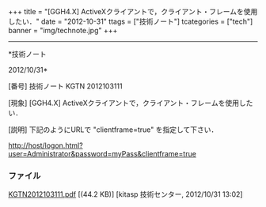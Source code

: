 ﻿+++
title = "[GGH4.X] ActiveXクライアントで，クライアント・フレームを使用したい．"
date = "2012-10-31"
ttags = ["技術ノート"]
tcategories = ["tech"]
banner = "img/technote.jpg"
+++

-----------------------------------------------------------------------------------------------------------------------------

*技術ノート

2012/10/31*


[番号]
技術ノート KGTN 2012103111

[現象]
[GGH4.X] ActiveXクライアントで，クライアント・フレームを使用したい．

[説明]
下記のようにURLで "clientframe=true" を指定して下さい．

<http://host/logon.html?user=Administrator&password=myPass&clientframe=true>


### ファイル

 
 


[KGTN2012103111.pdf](http://techreport.kitasp.net/attachments/download/1075/KGTN2012103111.pdf)
 [(44.2 KB)] [kitasp 技術センター, 2012/10/31
13:02]


 


 

